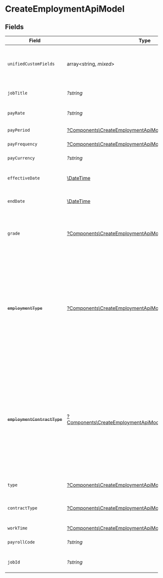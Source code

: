 # CreateEmploymentApiModel


## Fields

| Field                                                                                                                                                                                   | Type                                                                                                                                                                                    | Required                                                                                                                                                                                | Description                                                                                                                                                                             | Example                                                                                                                                                                                 |
| --------------------------------------------------------------------------------------------------------------------------------------------------------------------------------------- | --------------------------------------------------------------------------------------------------------------------------------------------------------------------------------------- | --------------------------------------------------------------------------------------------------------------------------------------------------------------------------------------- | --------------------------------------------------------------------------------------------------------------------------------------------------------------------------------------- | --------------------------------------------------------------------------------------------------------------------------------------------------------------------------------------- |
| `unifiedCustomFields`                                                                                                                                                                   | array<string, *mixed*>                                                                                                                                                                  | :heavy_minus_sign:                                                                                                                                                                      | Custom Unified Fields configured in your StackOne project                                                                                                                               | {<br/>"my_project_custom_field_1": "REF-1236",<br/>"my_project_custom_field_2": "some other value"<br/>}                                                                                |
| `jobTitle`                                                                                                                                                                              | *?string*                                                                                                                                                                               | :heavy_minus_sign:                                                                                                                                                                      | The job title of the employee                                                                                                                                                           | Software Engineer                                                                                                                                                                       |
| `payRate`                                                                                                                                                                               | *?string*                                                                                                                                                                               | :heavy_minus_sign:                                                                                                                                                                      | The pay rate for the employee                                                                                                                                                           | 40.00                                                                                                                                                                                   |
| `payPeriod`                                                                                                                                                                             | [?Components\CreateEmploymentApiModelPayPeriod](../../Models/Components/CreateEmploymentApiModelPayPeriod.md)                                                                           | :heavy_minus_sign:                                                                                                                                                                      | The pay period                                                                                                                                                                          | monthly                                                                                                                                                                                 |
| `payFrequency`                                                                                                                                                                          | [?Components\CreateEmploymentApiModelPayFrequency](../../Models/Components/CreateEmploymentApiModelPayFrequency.md)                                                                     | :heavy_minus_sign:                                                                                                                                                                      | The pay frequency                                                                                                                                                                       | hourly                                                                                                                                                                                  |
| `payCurrency`                                                                                                                                                                           | *?string*                                                                                                                                                                               | :heavy_minus_sign:                                                                                                                                                                      | The currency used for pay                                                                                                                                                               | USD                                                                                                                                                                                     |
| `effectiveDate`                                                                                                                                                                         | [\DateTime](https://www.php.net/manual/en/class.datetime.php)                                                                                                                           | :heavy_minus_sign:                                                                                                                                                                      | The effective date of the employment contract                                                                                                                                           | 2021-01-01T01:01:01.000Z                                                                                                                                                                |
| `endDate`                                                                                                                                                                               | [\DateTime](https://www.php.net/manual/en/class.datetime.php)                                                                                                                           | :heavy_minus_sign:                                                                                                                                                                      | The end date of employment                                                                                                                                                              | 2021-01-01T01:01:01.000Z                                                                                                                                                                |
| `grade`                                                                                                                                                                                 | [?Components\CreateEmploymentApiModelGrade](../../Models/Components/CreateEmploymentApiModelGrade.md)                                                                                   | :heavy_minus_sign:                                                                                                                                                                      | Represents the employee’s position within the organizational hierarchy.                                                                                                                 |                                                                                                                                                                                         |
| ~~`employmentType`~~                                                                                                                                                                    | [?Components\CreateEmploymentApiModelEmploymentType](../../Models/Components/CreateEmploymentApiModelEmploymentType.md)                                                                 | :heavy_minus_sign:                                                                                                                                                                      | : warning: ** DEPRECATED **: This will be removed in a future release, please migrate away from it as soon as possible.<br/><br/>The type of employment (e.g., contractor, permanent)   | permanent                                                                                                                                                                               |
| ~~`employmentContractType`~~                                                                                                                                                            | [?Components\CreateEmploymentApiModelEmploymentContractType](../../Models/Components/CreateEmploymentApiModelEmploymentContractType.md)                                                 | :heavy_minus_sign:                                                                                                                                                                      | : warning: ** DEPRECATED **: This will be removed in a future release, please migrate away from it as soon as possible.<br/><br/>The employment work schedule type (e.g., full-time, part-time) | full_time                                                                                                                                                                               |
| `type`                                                                                                                                                                                  | [?Components\CreateEmploymentApiModelType](../../Models/Components/CreateEmploymentApiModelType.md)                                                                                     | :heavy_minus_sign:                                                                                                                                                                      | The type of employment                                                                                                                                                                  |                                                                                                                                                                                         |
| `contractType`                                                                                                                                                                          | [?Components\CreateEmploymentApiModelContractType](../../Models/Components/CreateEmploymentApiModelContractType.md)                                                                     | :heavy_minus_sign:                                                                                                                                                                      | The employment work schedule type                                                                                                                                                       |                                                                                                                                                                                         |
| `workTime`                                                                                                                                                                              | [?Components\CreateEmploymentApiModelWorkTime](../../Models/Components/CreateEmploymentApiModelWorkTime.md)                                                                             | :heavy_minus_sign:                                                                                                                                                                      | N/A                                                                                                                                                                                     |                                                                                                                                                                                         |
| `payrollCode`                                                                                                                                                                           | *?string*                                                                                                                                                                               | :heavy_minus_sign:                                                                                                                                                                      | The payroll code of the employee                                                                                                                                                        | PC1                                                                                                                                                                                     |
| `jobId`                                                                                                                                                                                 | *?string*                                                                                                                                                                               | :heavy_minus_sign:                                                                                                                                                                      | The employee job id                                                                                                                                                                     | 5290                                                                                                                                                                                    |